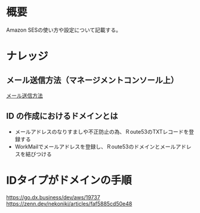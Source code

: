 # 概要
Amazon SESの使い方や設定について記載する。

# ナレッジ
## メール送信方法（マネージメントコンソール上）
[メール送信方法](https://j-online.ne.jp/blog/%E3%82%B7%E3%82%B9%E3%83%86%E3%83%A0%E9%96%8B%E7%99%BA/amazon-ses%E3%82%92%E4%BD%BF%E3%81%A3%E3%81%A6%E3%81%BF%E3%81%9F)  

## ID の作成におけるドメインとは
- メールアドレスのなりすましや不正防止の為、Ｒoute53のTXTレコードを登録する
- WorkMailでメールアドレスを登録し、Ｒoute53のドメインとメールアドレスを結びつける

# IDタイプがドメインの手順
https://go.dx.business/dev/aws/19737
https://zenn.dev/nekoniki/articles/faf5885cd50e48
